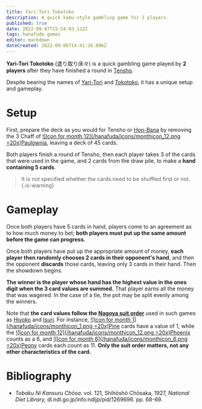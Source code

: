 ```yaml
---
title: Yari-Tori Tokotoko
description: A quick kabu-style gambling game for 2 players.
published: true
date: 2022-09-07T15:54:03.122Z
tags: hanafuda games
editor: markdown
dateCreated: 2022-09-06T14:41:16.096Z
---
```


**Yari-Tori Tokotoko** (遣り取り床々) is a quick gambling game played by **2 players** after they have finished a round in [Tensho](/en/hanafuda/games/tensho).

Despite bearing the names of [Yari-Tori](/en/hanafuda/games/yari-tori) and [Tokotoko](/en/hanafuda/games/tokotoko), it has a unique setup and gameplay.

# Setup
First, prepare the deck as you would for Tensho or [Hon-Bana](/en/hanafuda/games/honbana) by removing the 3 Chaff of [![Icon for month 12](/hanafuda/icons/monthicon_12.png =20x)Paulownia](/en/hanafuda/suits/paulownia), leaving a deck of 45 cards. 

Both players finish a round of Tensho, then each player takes 3 of the cards that were used in the game, and 2 cards from the draw pile, to make a **hand containing 5 cards**.

> It is not specified whether the cards need to be shuffled first or not.
{.is-warning}

# Gameplay
Once both players have 5 cards in hand, players come to an agreement as to how much money to bet; **both players must put up the same amount before the game can progress.**

Once both players have put up the appropriate amount of money, **each player then randomly chooses 2 cards in their opponent's hand**, and then the opponent **discards** those cards, leaving only 3 cards in their hand. Then the showdown begins.

**The winner is the player whose hand has the highest value in the ones digit when the 3 card values are summed.** That player earns all the money that was wagered. In the case of a tie, the pot may be split evenly among the winners.

Note that **the card values follow the [Nagoya suit order](/en/hanafuda/suits#arrangement-of-suits)** used in such games as [Hiyoko](/en/hanafuda/games/hiyoko) and [Isuri](/en/hanafuda/games/hiyoko#isuri-hiyoko-variant). For instance, [![Icon for month 1](/hanafuda/icons/monthicon_1.png =20x)Pine](/en/hanafuda/suits/pine) cards have a value of 1, while the [![Icon for month 12](/hanafuda/icons/monthicon_12.png =20x)Phoenix](/en/hanafuda/suits/paulownia) counts as a 6, and [![Icon for month 6](/hanafuda/icons/monthicon_6.png =20x)Peony](/en/hanafuda/suits/peony) cards each count as 11. **Only the suit order matters, not any other characteristics of the card.**

# Bibliography
- *Tobaku Ni Kansuru Chōsa.* vol. 121, Shihōshō Chōsaka, 1927, *National Diet Library,* dl.ndl.go.jp/info:ndljp/pid/1269696. pp. 68-69.